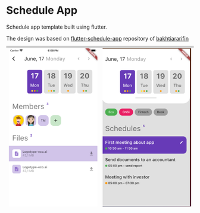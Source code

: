 # Schedule App

Schedule app template built using flutter.

The design was based on [flutter-schedule-app](https://github.com/bakhtiararifin/flutter-schedule-app) repository of [bakhtiararifin](https://github.com/bakhtiararifin)

| ![](README/1.png) | ![](README/2.png) |
|:---:|:---:|
